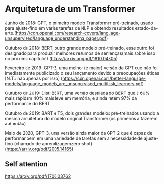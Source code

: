 # Arquitetura de um Transformer

Junho de 2018: GPT, o primeiro modelo Transformer pré-treinado, usado para ajuste-fino em várias tarefas de NLP e obtendo resultados estado-da-arte.(https://cdn.openai.com/research-covers/language-unsupervised/language_understanding_paper.pdf)

Outubro de 2018: BERT, outro grande modelo pré-treinado, esse outro foi designado para produzir melhores resumos de sentenças(mais sobre isso no próximo capítulo!)
(https://arxiv.org/pdf/1810.04805)

Fevereiro de 2019: GPT-2, uma melhor (e maior) versão da GPT que não foi imediatamente publicizado o seu lançamento devido a preocupações éticas [N.T.: não apenas por isso]
(https://cdn.openai.com/better-language-models/language_models_are_unsupervised_multitask_learners.pdf)

Outubro de 2019: DistilBERT, uma versão destilada do BERT que é 60% mais rápidam 40% mais leve em memória, e ainda retém 97% da performance do BERT

Outubro de 2019: BART e T5, dois grandes modelos pré-treinados usando a mesma arquitetura do modelo original Transformer (os primeiros a fazerem até então)

Maio de 2020, GPT-3, uma versão ainda maior da GPT-2 que é capaz de performar bem em uma variedade de tarefas sem a necessidade de ajuste-fino (chamado de aprendizagemzero-shot)(https://arxiv.org/pdf/2005.14165)

## Self attention
https://arxiv.org/pdf/1706.03762
